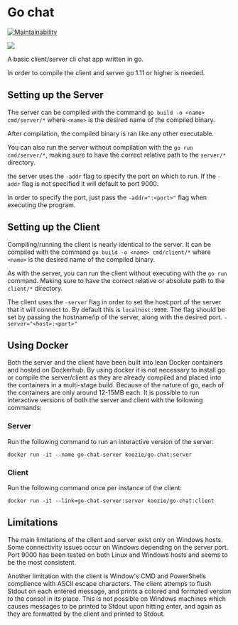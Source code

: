 # Go chat

[![Maintainability](https://api.codeclimate.com/v1/badges/420a59d184b1381dcd85/maintainability)](https://codeclimate.com/github/onnenon/go_chat/maintainability)

![](https://github.com/onnenon/go_chat/workflows/go/badge.svg?branch=master)

A basic client/server cli chat app written in go.

In order to compile the client and server go 1.11 or higher is needed.

## Setting up the Server

The server can be compiled with the command `go build -o <name> cmd/server/*` where `<name>` is the desired name of the compiled binary.

After compilation, the compiled binary is ran like any other executable.

You can also run the server without compilation with the `go run cmd/server/*`, making sure to have the correct relative path to the `server/*` directory.

the server uses the `-addr` flag to specify the port on which to run. If the `-addr` flag is not specified it will default to port 9000.

In order to specify the port, just pass the `-addr=":<port>"` flag when executing the program.

## Setting up the Client

Compiling/running the client is nearly identical to the server. It can be compiled with the command `go build -o <name> cmd/client/*` where `<name>` is the desired name of the compiled binary.

As with the server, you can run the client without executing with the `go run` command. Making sure to have the correct relative or absolute path to the `client/*` directory.

The client uses the `-server` flag in order to set the host:port of the server that it will connect to. By default this is `localhost:9000`. The flag should be set by passing the hostname/ip of the server, along with the desired port. `-server="<host>:<port>"`

## Using Docker

Both the server and the client have been built into lean Docker containers and
hosted on Dockerhub. By using docker it is not necessary to install go or compile the server/client as they are already compiled and placed into the containers in a multi-stage build. Because of the nature of go, each of the containers are only around 12-15MB each. It is possible to run interactive versions of both the server and client with the following commands:

### Server

Run the following command to run an interactive version of the server:

`docker run -it --name go-chat-server koozie/go-chat:server`

### Client

Run the following command once per instance of the client:

`docker run -it --link=go-chat-server:server koozie/go-chat:client`

## Limitations

The main limitations of the client and server exist only on Windows hosts. Some connectivity issues occur on Windows depending on the server port. Port 9000 has been tested on both Linux and Windows hosts and seems to be the most consistent.

Another limitation with the client is Window's CMD and PowerShells complience with ASCII escape characters. The client attemps to flush Stdout on each entered message, and prints a colored and formated version to the consol in its place. This is not possible on Windows machines which causes messages to be printed to Stdout upon hitting enter, and again as they are formatted by the client and printed to Stdout.
